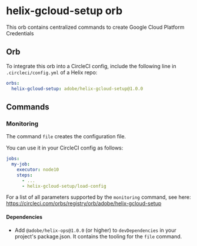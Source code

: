 # helix-gcloud-setup orb

This orb contains centralized commands to create Google Cloud Platform Credentials

## Orb

To integrate this orb into a CircleCI config, include the following line in `.circleci/config.yml` of a Helix repo:

```yml
orbs:
  helix-gcloud-setup: adobe/helix-gcloud-setup@1.0.0
```

## Commands

### Monitoring

The command `file` creates the configuration file.

You can use it in your CircleCI config as follows:
```yml
jobs:
  my-job:
    executor: node10
    steps:
      - ...
      - helix-gcloud-setup/load-config
```
For a list of all parameters supported by the `monitoring` command, see here:
https://circleci.com/orbs/registry/orb/adobe/helix-gcloud-setup

#### Dependencies

* Add `@adobe/helix-ops@1.0.0` (or higher) to `devDependencies` in your project's package.json. It contains the tooling for the `file` command.
